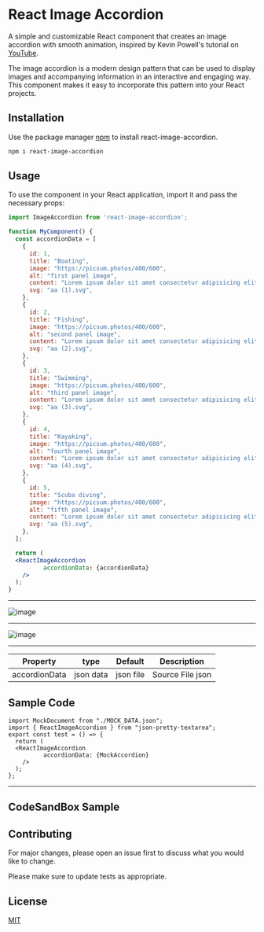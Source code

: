 # React Image Accordion

A simple and customizable React component that creates an image accordion with smooth animation, inspired by Kevin Powell's tutorial on [YouTube](https://www.youtube.com/watch?v=WJERnXiFFug&t=0s&ab_channel=KevinPowell).

The image accordion is a modern design pattern that can be used to display images and accompanying information in an interactive and engaging way. This component makes it easy to incorporate this pattern into your React projects.


## Installation

Use the package manager [npm](https://www.npmjs.com/) to install react-image-accordion.

```bash
npm i react-image-accordion
```




## Usage

To use the component in your React application, import it and pass the necessary props:

```jsx
import ImageAccordion from 'react-image-accordion';

function MyComponent() {
  const accordionData = [
    {
      id: 1,
      title: "Boating",
      image: "https://picsum.photos/400/600",
      alt: "first panel image",
      content: "Lorem ipsum dolor sit amet consectetur adipisicing elit. Saepe id numquam ab molestias sint beatae provident possimus doloribus autem repudiandae!",
      svg: "aa (1).svg",
    },
    {
      id: 2,
      title: "Fishing",
      image: "https://picsum.photos/400/600",
      alt: "second panel image",
      content: "Lorem ipsum dolor sit amet consectetur adipisicing elit. Saepe id numquam ab molestias sint beatae provident possimus doloribus autem repudiandae!",
      svg: "aa (2).svg",
    },
    {
      id: 3,
      title: "Swimming",
      image: "https://picsum.photos/400/600",
      alt: "third panel image",
      content: "Lorem ipsum dolor sit amet consectetur adipisicing elit. Saepe id numquam ab molestias sint beatae provident possimus doloribus autem repudiandae!",
      svg: "aa (3).svg",
    },
    {
      id: 4,
      title: "Kayaking",
      image: "https://picsum.photos/400/600",
      alt: "fourth panel image",
      content: "Lorem ipsum dolor sit amet consectetur adipisicing elit. Saepe id numquam ab molestias sint beatae provident possimus doloribus autem repudiandae!",
      svg: "aa (4).svg",
    },
    {
      id: 5,
      title: "Scuba diving",
      image: "https://picsum.photos/400/600",
      alt: "fifth panel image",
      content: "Lorem ipsum dolor sit amet consectetur adipisicing elit. Saepe id numquam ab molestias sint beatae provident possimus doloribus autem repudiandae!",
      svg: "aa (5).svg",
    },
  ];

  return (
  <ReactImageAccordion
          accordionData: {accordionData}
    />
  );
}

```
---

![image](https://user-images.githubusercontent.com/63078848/235080658-86333445-4f13-44f4-9db1-6ef5266efea5.png)

---
![image](https://user-images.githubusercontent.com/63078848/235080876-551d0dd6-5d49-44e3-a504-ee7e998d929c.png)

---

|    Property      |     type      |  Default   |       Description       |
| ---------------- |:-------------:|:----------:|:-----------------------:|
| accordionData    | json data     |  json file |    Source File json     |




## Sample Code
```React Code
import MockDocument from "./MOCK_DATA.json";
import { ReactImageAccordion } from "json-pretty-textarea";
export const test = () => {
  return (
  <ReactImageAccordion
          accordionData: {MockAccordion}
    />
  );
};
```


***
## CodeSandBox Sample



## Contributing
For major changes, please open an issue first to discuss what you would like to change.

Please make sure to update tests as appropriate.


## License
[MIT](https://choosealicense.com/licenses/mit/)
